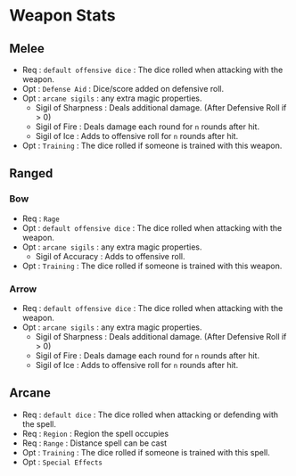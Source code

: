# Weapon Stats

## Melee

- Req : ```default offensive dice``` : The dice rolled when attacking with the weapon.
- Opt : ```Defense Aid``` : Dice/score added on defensive roll.
- Opt : ```arcane sigils``` : any extra magic properties.
  - Sigil of Sharpness : Deals additional damage. (After Defensive Roll if > 0)
  - Sigil of Fire : Deals damage each round for ```n``` rounds after hit.
  - Sigil of Ice : Adds to offensive roll for ```n``` rounds after hit.
- Opt : ```Training``` : The dice rolled if someone is trained with this weapon.

## Ranged

### Bow

- Req : ```Rage```
- Opt : ```default offensive dice``` : The dice rolled when attacking with the weapon.
- Opt : ```arcane sigils``` : any extra magic properties.
  - Sigil of Accuracy : Adds to offensive roll.
- Opt : ```Training``` : The dice rolled if someone is trained with this weapon.

### Arrow

- Req : ```default offensive dice``` : The dice rolled when attacking with the weapon.
- Opt : ```arcane sigils``` : any extra magic properties.
  - Sigil of Sharpness : Deals additional damage. (After Defensive Roll if > 0)
  - Sigil of Fire : Deals damage each round for ```n``` rounds after hit.
  - Sigil of Ice : Adds to offensive roll for ```n``` rounds after hit.

## Arcane

- Req : ```default dice``` : The dice rolled when attacking or defending with the spell.
- Req : ```Region``` : Region the spell occupies
- Req : ```Range``` : Distance spell can be cast
- Opt : ```Training``` : The dice rolled if someone is trained with this spell.
- Opt : ```Special Effects```
